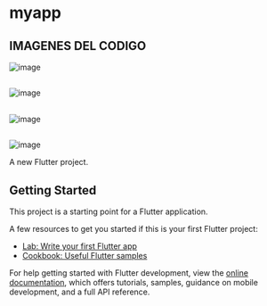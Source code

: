 # myapp

## IMAGENES DEL CODIGO 
![image](https://github.com/user-attachments/assets/4c1ad599-6286-4e71-a65a-bea042667fe3)
## 
![image](https://github.com/user-attachments/assets/3782e711-9cfc-480d-9881-0a0d6708e4a0)
##
![image](https://github.com/user-attachments/assets/31cf3ccf-905b-4abb-b788-27316eed42a1)
##
![image](https://github.com/user-attachments/assets/49ecfb5b-2923-437c-afa3-653472d52bc5)






A new Flutter project.

## Getting Started

This project is a starting point for a Flutter application.

A few resources to get you started if this is your first Flutter project:

- [Lab: Write your first Flutter app](https://docs.flutter.dev/get-started/codelab)
- [Cookbook: Useful Flutter samples](https://docs.flutter.dev/cookbook)

For help getting started with Flutter development, view the
[online documentation](https://docs.flutter.dev/), which offers tutorials,
samples, guidance on mobile development, and a full API reference.
